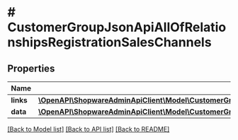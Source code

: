 # # CustomerGroupJsonApiAllOfRelationshipsRegistrationSalesChannels

## Properties

Name | Type | Description | Notes
------------ | ------------- | ------------- | -------------
**links** | [**\OpenAPI\ShopwareAdminApiClient\Model\CustomerGroupJsonApiAllOfRelationshipsRegistrationSalesChannelsLinks**](CustomerGroupJsonApiAllOfRelationshipsRegistrationSalesChannelsLinks.md) |  | [optional]
**data** | [**\OpenAPI\ShopwareAdminApiClient\Model\CustomerGroupJsonApiAllOfRelationshipsRegistrationSalesChannelsData[]**](CustomerGroupJsonApiAllOfRelationshipsRegistrationSalesChannelsData.md) |  | [optional]

[[Back to Model list]](../../README.md#models) [[Back to API list]](../../README.md#endpoints) [[Back to README]](../../README.md)
